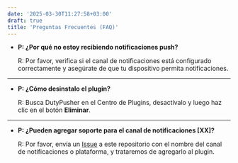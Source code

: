 ```yaml
---
date: '2025-03-30T11:27:58+03:00'
draft: true
title: 'Preguntas Frecuentes (FAQ)'
---
```


- **P: ¿Por qué no estoy recibiendo notificaciones push?**

  R: Por favor, verifica si el canal de notificaciones está configurado correctamente y asegúrate de que tu dispositivo permita notificaciones.

---

- **P: ¿Cómo desinstalo el plugin?**

  R: Busca DutyPusher en el Centro de Plugins, desactívalo y luego haz clic en el botón **Eliminar**.

---

- **P: ¿Pueden agregar soporte para el canal de notificaciones [XX]?**

  R: Por favor, envía un [Issue](https://github.com/MorCherlf/FFXIVDutyPusher/issues/new/choose) a este repositorio con el nombre del canal de notificaciones o plataforma, y trataremos de agregarlo al plugin.